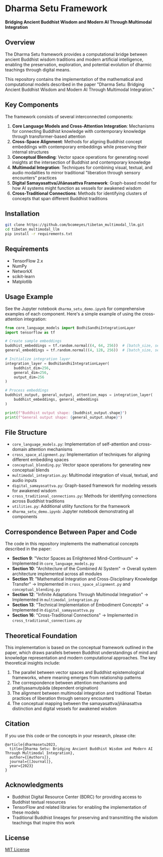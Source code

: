# Dharma Setu Framework

**Bridging Ancient Buddhist Wisdom and Modern AI Through Multimodal Integration**

## Overview

The Dharma Setu framework provides a computational bridge between ancient Buddhist wisdom traditions and modern artificial intelligence, enabling the preservation, exploration, and potential evolution of dharmic teachings through digital means.

This repository contains the implementation of the mathematical and computational models described in the paper "Dharma Setu: Bridging Ancient Buddhist Wisdom and Modern AI Through Multimodal Integration."

## Key Components

The framework consists of several interconnected components:

1. **Core Language Models and Cross-Attention Integration**: Mechanisms for connecting Buddhist knowledge with contemporary knowledge through transformer-based attention
2. **Cross-Space Alignment**: Methods for aligning Buddhist concept embeddings with contemporary embeddings while preserving their internal structures
3. **Conceptual Blending**: Vector space operations for generating novel insights at the intersection of Buddhist and contemporary knowledge
4. **Multimodal Integration**: Techniques for combining visual, textual, and audio modalities to mirror traditional "liberation through sensory encounters" practices
5. **Digital Samayasattva/Jñānasattva Framework**: Graph-based model for how AI systems might function as vessels for awakened wisdom
6. **Cross-Traditional Connections**: Methods for identifying clusters of concepts that span different Buddhist traditions

## Installation

```bash
git clone https://github.com/bcomeyes/tibetan_multimodal_llm.git
cd tibetan_multimodal_llm
pip install -r requirements.txt
```

## Requirements

- TensorFlow 2.x
- NumPy
- NetworkX
- scikit-learn
- Matplotlib

## Usage Example

See the Jupyter notebook `dharma_setu_demo.ipynb` for comprehensive examples of each component. Here's a simple example of using the cross-attention integration:

```python
from core_language_models import BodhiSandhiIntegrationLayer
import tensorflow as tf

# Create sample embeddings
buddhist_embeddings = tf.random.normal((4, 64, 256))  # [batch_size, seq_len, embed_dim]
general_embeddings = tf.random.normal((4, 128, 256))  # [batch_size, seq_len, embed_dim]

# Initialize integration layer
integration_layer = BodhiSandhiIntegrationLayer(
    buddhist_dim=256,
    general_dim=256,
    output_dim=256
)

# Process embeddings
buddhist_output, general_output, attention_maps = integration_layer(
    buddhist_embeddings, general_embeddings
)

print(f"Buddhist output shape: {buddhist_output.shape}")
print(f"General output shape: {general_output.shape}")
```

## File Structure

- `core_language_models.py`: Implementation of self-attention and cross-domain attention mechanisms
- `cross_space_alignment.py`: Implementation of techniques for aligning different embedding spaces
- `conceptual_blending.py`: Vector space operations for generating new conceptual blends
- `multimodal_integration.py`: Multimodal integration of visual, textual, and audio inputs
- `digital_samayasattva.py`: Graph-based framework for modeling vessels for awakened wisdom
- `cross_traditional_connections.py`: Methods for identifying connections across Buddhist traditions
- `utilities.py`: Additional utility functions for the framework
- `dharma_setu_demo.ipynb`: Jupyter notebook demonstrating all components

## Correspondence Between Paper and Code

The code in this repository implements the mathematical concepts described in the paper:

- **Section 9**: "Vector Spaces as Enlightened Mind-Continuum" → Implemented in `core_language_models.py`
- **Section 10**: "Architecture of the Combined AI System" → Overall system architecture implemented across all modules
- **Section 11**: "Mathematical Integration and Cross-Disciplinary Knowledge Transfer" → Implemented in `cross_space_alignment.py` and `conceptual_blending.py`
- **Section 12**: "Infinite Adaptations Through Multimodal Integration" → Implemented in `multimodal_integration.py`
- **Section 13**: "Technical Implementation of Embodiment Concepts" → Implemented in `digital_samayasattva.py`
- **Section 16**: "Cross-Traditional Connections" → Implemented in `cross_traditional_connections.py`

## Theoretical Foundation

This implementation is based on the conceptual framework outlined in the paper, which draws parallels between Buddhist understandings of mind and knowledge representation and modern computational approaches. The key theoretical insights include:

1. The parallel between vector spaces and Buddhist epistemological frameworks, where meaning emerges from relationship patterns
2. The correspondence between attention mechanisms and pratītyasamutpāda (dependent origination)
3. The alignment between multimodal integration and traditional Tibetan practices of liberation through sensory encounters
4. The conceptual mapping between the samayasattva/jñānasattva distinction and digital vessels for awakened wisdom

## Citation

If you use this code or the concepts in your research, please cite:

```
@article{dharmasetu2023,
  title={Dharma Setu: Bridging Ancient Buddhist Wisdom and Modern AI Through Multimodal Integration},
  author={[Authors]},
  journal={[Journal]},
  year={2023}
}
```

## Acknowledgments

- Buddhist Digital Resource Center (BDRC) for providing access to Buddhist textual resources
- TensorFlow and related libraries for enabling the implementation of these models
- Traditional Buddhist lineages for preserving and transmitting the wisdom teachings that inspire this work

## License

[MIT License](LICENSE)